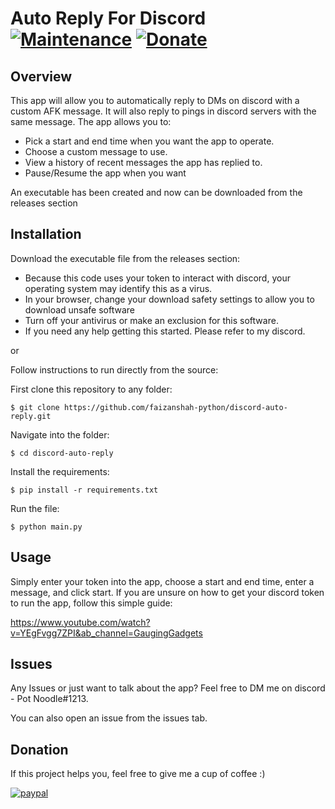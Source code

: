 # Auto Reply For Discord [![Maintenance](https://img.shields.io/badge/Maintained%3F-yes-green.svg)](https://GitHub.com/Naereen/StrapDown.js/graphs/commit-activity) [![Donate](https://img.shields.io/badge/Donate-PayPal-green.svg)](https://www.paypal.com/donate?hosted_button_id=ERDW5WCR6MBBW)

## Overview

This app will allow you to automatically reply to DMs on discord with a custom AFK message. It will also reply to pings in discord servers with the same message. The app allows you to:

- Pick a start and end time when you want the app to operate.
- Choose a custom message to use.
- View a history of recent messages the app has replied to.
- Pause/Resume the app when you want

An executable has been created and now can be downloaded from the releases section

## Installation

Download the executable file from the releases section:

- Because this code uses your token to interact with discord, your operating system may identify this as a virus.
- In your browser, change your download safety settings to allow you to download unsafe software
- Turn off your antivirus or make an exclusion for this software.
- If you need any help getting this started. Please refer to my discord.

or

Follow instructions to run directly from the source:

First clone this repository to any folder:

```
$ git clone https://github.com/faizanshah-python/discord-auto-reply.git
```

Navigate into the folder:

```
$ cd discord-auto-reply
```

Install the requirements:

```
$ pip install -r requirements.txt
```

Run the file:

```
$ python main.py
```

## Usage

Simply enter your token into the app, choose a start and end time, enter a message, and click start. If you are unsure on how to get your discord token to run the app, follow this simple guide:

https://www.youtube.com/watch?v=YEgFvgg7ZPI&ab_channel=GaugingGadgets

## Issues

Any Issues or just want to talk about the app? Feel free to DM me on discord - Pot Noodle#1213. 

You can also open an issue from the issues tab.

## Donation

If this project helps you, feel free to give me a cup of coffee :)

[![paypal](https://www.paypalobjects.com/en_US/i/btn/btn_donateCC_LG.gif)](https://www.paypal.com/donate?hosted_button_id=ERDW5WCR6MBBW)

